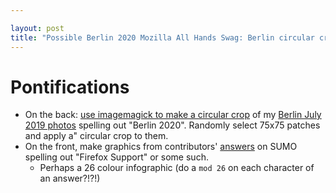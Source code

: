 ```yaml
---

layout: post
title: "Possible Berlin 2020 Mozilla All Hands Swag: Berlin circular cropped photos on the back, contributor infographic on the front"
---
```


# Pontifications

* On the back: [use imagemagick to make a  circular crop](http://rolandtanglao.com/2019/08/18/p1-use-imagemagick-vignette-to-do-circular-crop/) of my [Berlin July 2019 photos](https://www.flickr.com/photos/roland/albums/72157709917594396) spelling out "Berlin 2020".  Randomly select 75x75 patches and apply a" circular crop to them.
* On the front, make graphics from contributors' [answers](https://github.com/rtanglao/rt-kits-api2/blob/master/print-desktop-contributors.rb) on SUMO spelling out "Firefox Support" or some such.
  * Perhaps a 26 colour infographic (do a `mod 26` on each character of an answer?!?!)
